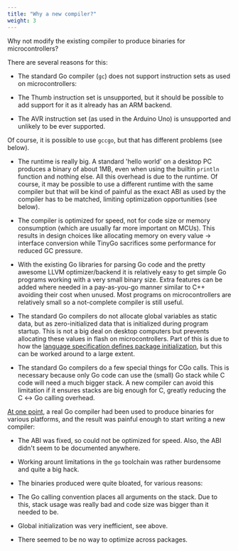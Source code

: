 ```yaml
---
title: "Why a new compiler?"
weight: 3
---
```



Why not modify the existing compiler to produce binaries for microcontrollers?

There are several reasons for this:

* The standard Go compiler (`gc`) does not support instruction sets as used on microcontrollers:

 * The Thumb instruction set is unsupported, but it should be possible to add support for it as it already has an ARM backend.
 * The AVR instruction set (as used in the Arduino Uno) is unsupported and unlikely to be ever supported.

Of course, it is possible to use ``gccgo``, but that has different problems (see below).

* The runtime is really big. A standard 'hello world' on a desktop PC produces a binary of about 1MB, even when using the builtin ``println`` function and nothing else. All this overhead is due to the runtime. Of course, it may be possible to use a different runtime with the same compiler but that will be kind of painful as the exact ABI as used by the compiler has to be matched, limiting optimization opportunities (see below).

* The compiler is optimized for speed, not for code size or memory consumption (which are usually far more important on MCUs). This results in design choices like allocating memory on every value → interface conversion while TinyGo sacrifices some performance for reduced GC pressure.

* With the existing Go libraries for parsing Go code and the pretty awesome LLVM optimizer/backend it is relatively easy to get simple Go programs working with a very small binary size. Extra features can be added where needed in a pay-as-you-go manner similar to C++ avoiding their cost when unused. Most programs on microcontrollers are relatively small so a not-complete compiler is still useful.

* The standard Go compilers do not allocate global variables as static data, but as zero-initialized data that is initialized during program startup. This is not a big deal on desktop computers but prevents allocating these values in flash on microcontrollers. Part of this is due to how the [language specification defines package initialization](https://golang.org/ref/spec#Package_initialization), but this can be worked around to a large extent.

* The standard Go compilers do a few special things for CGo calls. This is necessary because only Go code can use the (small) Go stack while C code will need a much bigger stack. A new compiler can avoid this limitation if it ensures stacks are big enough for C, greatly reducing the C ↔ Go calling overhead.

[At one point](https://github.com/aykevl/tinygo-gccgo), a real Go compiler had been used to produce binaries for various platforms, and the result was painful enough to start writing a new compiler:

* The ABI was fixed, so could not be optimized for speed. Also, the ABI didn't seem to be documented anywhere.

* Working arount limitations in the `go` toolchain was rather burdensome and quite a big hack.

* The binaries produced were quite bloated, for various reasons:

 * The Go calling convention places all arguments on the stack. Due to this, stack usage was really bad and code size was bigger than it needed to be.

 * Global initialization was very inefficient, see above.

 * There seemed to be no way to optimize across packages.
